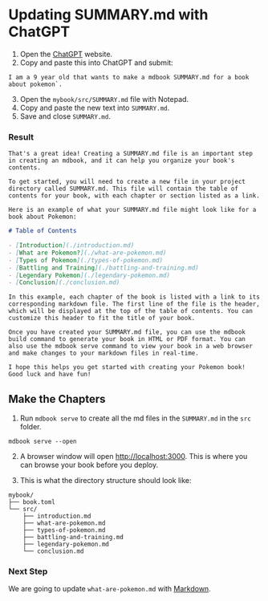 # Updating SUMMARY.md with ChatGPT

1. Open the [ChatGPT](https://chat.openai.com/chat) website.
2. Copy and paste this into ChatGPT and submit:

```text
I am a 9 year old that wants to make a mdbook SUMMARY.md for a book about pokemon`.
```

3. Open the `mybook/src/SUMMARY.md` file with Notepad.
4. Copy and paste the new text into `SUMMARY.md`.
5. Save and close `SUMMARY.md`.

### Result

```text
That's a great idea! Creating a SUMMARY.md file is an important step in creating an mdbook, and it can help you organize your book's contents.

To get started, you will need to create a new file in your project directory called SUMMARY.md. This file will contain the table of contents for your book, with each chapter or section listed as a link.

Here is an example of what your SUMMARY.md file might look like for a book about Pokemon:
```

```markdown
# Table of Contents

- [Introduction](./introduction.md)
- [What are Pokemon?](./what-are-pokemon.md)
- [Types of Pokemon](./types-of-pokemon.md)
- [Battling and Training](./battling-and-training.md)
- [Legendary Pokemon](./legendary-pokemon.md)
- [Conclusion](./conclusion.md)
```

```text
In this example, each chapter of the book is listed with a link to its corresponding markdown file. The first line of the file is the header, which will be displayed at the top of the table of contents. You can customize this header to fit the title of your book.

Once you have created your SUMMARY.md file, you can use the mdbook build command to generate your book in HTML or PDF format. You can also use the mdbook serve command to view your book in a web browser and make changes to your markdown files in real-time.

I hope this helps you get started with creating your Pokemon book! Good luck and have fun!
```

## Make the Chapters

1. Run `mdbook serve` to create all the md files in the `SUMMARY.md` in the `src` folder.

```commandline
mdbook serve --open
```

2. A browser window will open [http://localhost:3000]( http://127.0.0.1:3000). This is where you can browse your book before you deploy.


3. This is what the directory structure should look like:

```text
mybook/
├── book.toml
└── src/
    ├── introduction.md
    ├── what-are-pokemon.md
    ├── types-of-pokemon.md
    ├── battling-and-training.md
    ├── legendary-pokemon.md
    └── conclusion.md
```

### Next Step

We are going to update `what-are-pokemon.md` with [Markdown](https://www.markdownguide.org/).
